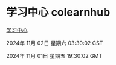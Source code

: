 # 学习中心 colearnhub
[学习中心](http://219.139.197.74:56308/colearnhub/)

2024年 11月 02日 星期六 03:30:02 CST

2024年 11月 01日 星期五 19:30:02 GMT
